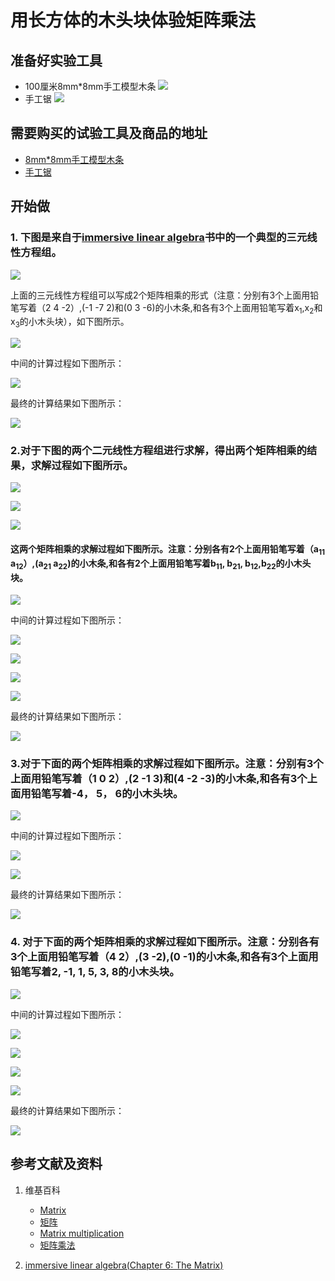 # 用长方体的木头块体验矩阵乘法

## 准备好实验工具

- 100厘米8mm*8mm手工模型木条
![](/images/线性代数/矩阵/用长方体的木头块体验矩阵乘法/8mm手工模型木条.jpg)
- 手工锯
![](/images/线性代数/矩阵/用长方体的木头块体验矩阵乘法/手工锯.jpg)

## 需要购买的试验工具及商品的地址

- [8mm*8mm手工模型木条](https://item.taobao.com/item.htm?spm=a1z09.2.0.0.7f642e8dJTGJWM&id=543446811425&_u=3c6ncud14e3)
- [手工锯](https://detail.tmall.com/item.htm?id=525869238835&spm=a1z09.2.0.0.46d82e8dlFtmf6&_u=qc6ncud3ffd)

## 开始做

### 1. 下图是来自于[immersive linear algebra](http://immersivemath.com/ila/ch05_gausselim/ch05.html)书中的一个典型的三元线性方程组。

![](/images/线性代数/矩阵/用长方体的木头块体验矩阵乘法/1a1.jpg)

上面的三元线性方程组可以写成2个矩阵相乘的形式（注意：分别有3个上面用铅笔写着（2 4 -2）,(-1 -7 2)和(0 3 -6)的小木条,和各有3个上面用铅笔写着x<sub>1</sub>,x<sub>2</sub>和x<sub>3</sub>的小木头块），如下图所示。

![](/images/线性代数/矩阵/用长方体的木头块体验矩阵乘法/1a2.jpg)

中间的计算过程如下图所示：

![](/images/线性代数/矩阵/用长方体的木头块体验矩阵乘法/1a3.jpg)

最终的计算结果如下图所示：

![](/images/线性代数/矩阵/用长方体的木头块体验矩阵乘法/1a4.jpg)

### 2.对于下图的两个二元线性方程组进行求解，得出两个矩阵相乘的结果，求解过程如下图所示。

![](/images/线性代数/矩阵/用长方体的木头块体验矩阵乘法/2a1-1.jpg)

![](/images/线性代数/矩阵/用长方体的木头块体验矩阵乘法/2a1-2.jpg)

![](/images/线性代数/矩阵/用长方体的木头块体验矩阵乘法/2a1-3.jpg)

#### 这两个矩阵相乘的求解过程如下图所示。注意：分别各有2个上面用铅笔写着（a<sub>11</sub> a<sub>12</sub>）,(a<sub>21</sub> a<sub>22</sub>)的小木条,和各有2个上面用铅笔写着b<sub>11</sub>, b<sub>21</sub>, b<sub>12</sub>,b<sub>22</sub>的小木头块。

![](/images/线性代数/矩阵/用长方体的木头块体验矩阵乘法/2a2.jpg)

中间的计算过程如下图所示：

![](/images/线性代数/矩阵/用长方体的木头块体验矩阵乘法/2a3.jpg)

![](/images/线性代数/矩阵/用长方体的木头块体验矩阵乘法/2a4.jpg)

![](/images/线性代数/矩阵/用长方体的木头块体验矩阵乘法/2a5.jpg)

![](/images/线性代数/矩阵/用长方体的木头块体验矩阵乘法/2a6.jpg)

最终的计算结果如下图所示：

![](/images/线性代数/矩阵/用长方体的木头块体验矩阵乘法/2a7.jpg)

### 3.对于下面的两个矩阵相乘的求解过程如下图所示。注意：分别有3个上面用铅笔写着（1 0 2）,(2 -1 3)和(4 -2 -3)的小木条,和各有3个上面用铅笔写着-4， 5， 6的小木头块。

![](/images/线性代数/矩阵/用长方体的木头块体验矩阵乘法/3a1.jpg)

中间的计算过程如下图所示：

![](/images/线性代数/矩阵/用长方体的木头块体验矩阵乘法/3a2.jpg)

![](/images/线性代数/矩阵/用长方体的木头块体验矩阵乘法/3a3.jpg)

最终的计算结果如下图所示：

![](/images/线性代数/矩阵/用长方体的木头块体验矩阵乘法/3a4.jpg)

### 4. 对于下面的两个矩阵相乘的求解过程如下图所示。注意：分别各有3个上面用铅笔写着（4 2）,(3 -2),(0 -1)的小木条,和各有3个上面用铅笔写着2, -1, 1, 5, 3, 8的小木头块。

![](/images/线性代数/矩阵/用长方体的木头块体验矩阵乘法/4a1.jpg)

中间的计算过程如下图所示：

![](/images/线性代数/矩阵/用长方体的木头块体验矩阵乘法/4a2.jpg)

![](/images/线性代数/矩阵/用长方体的木头块体验矩阵乘法/4a3.jpg)

![](/images/线性代数/矩阵/用长方体的木头块体验矩阵乘法/4a4.jpg)

![](/images/线性代数/矩阵/用长方体的木头块体验矩阵乘法/4a5.jpg)

最终的计算结果如下图所示：

![](/images/线性代数/矩阵/用长方体的木头块体验矩阵乘法/4a6.jpg)

## 参考文献及资料

1. 维基百科
	- [Matrix](https://en.wikipedia.org/wiki/Matrix_(mathematics)) 
	- [矩阵](https://zh.wikipedia.org/wiki/%E7%9F%A9%E9%98%B5) 
	- [Matrix multiplication](https://en.wikipedia.org/wiki/Matrix_multiplication) 
	- [矩阵乘法](https://zh.wikipedia.org/wiki/%E7%9F%A9%E9%99%A3%E4%B9%98%E6%B3%95) 

2. [immersive linear algebra(Chapter 6: The Matrix)](http://immersivemath.com/ila/ch06_matrices/ch06.html)
